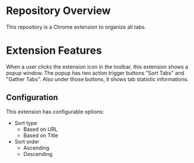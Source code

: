 # Repository Overview

This repository is a Chrome extension to organize all tabs.

# Extension Features

When a user clicks the extension icon in the toolbar, this extension shows a popup window.
The popup has two action trigger buttons "Sort Tabs" and "Gather Tabs".
Also under those buttons, it shows tab statistic informations.

## Configuration

This extension has configurable options:
- Sort type
    - Based on URL
    - Based on Title
- Sort order
    - Ascending
    - Descending


